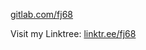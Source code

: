 [gitlab.com/fj68](https://gitlab.com/fj68)

Visit my Linktree: [linktr.ee/fj68](https://linktr.ee/fj68)
